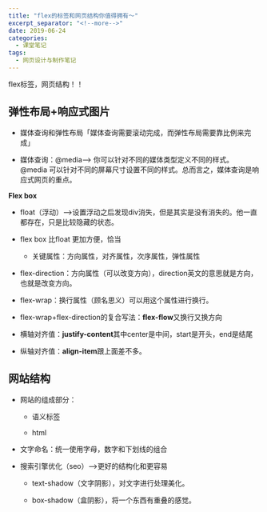 ```yaml
---
title: "flex的标签和网页结构你值得拥有～"
excerpt_separator: "<!--more-->"
date: 2019-06-24
categories:
  - 课堂笔记
tags:
  - 网页设计与制作笔记
---
```


flex标签，网页结构！！

<!--more-->

## **弹性布局+响应式图片**

* 媒体查询和弹性布局「媒体查询需要滚动完成，而弹性布局需要靠比例来完成」

* 媒体查询：@media--> 你可以针对不同的媒体类型定义不同的样式。@media 可以针对不同的屏幕尺寸设置不同的样式。总而言之，媒体查询是响应式网页的重点。

**Flex box**

   * float（浮动）-->设置浮动之后发现div消失，但是其实是没有消失的。他一直都存在，只是比较隐藏的状态。

   * flex box 比float 更加方便，恰当

       * 关键属性：方向属性，对齐属性，次序属性，弹性属性

* flex-direction：方向属性（可以改变方向），direction英文的意思就是方向，也就是改变方向。

* flex-wrap：换行属性（顾名思义）可以用这个属性进行换行。

* flex-wrap+flex-direction的复合写法：**flex-flow**又换行又换方向

* 横轴对齐值：**justify-content**其中center是中间，start是开头，end是结尾

* 纵轴对齐值：**align-item**跟上面差不多。

## 网站结构

* 网站的组成部分：

  * 语义标签

  * html

* 文字命名：统一使用字母，数字和下划线的组合

* 搜索引擎优化（seo）-->更好的结构化和更容易

  * text-shadow（文字阴影），对文字进行处理美化。

  * box-shadow（盒阴影），将一个东西有重叠的感觉。